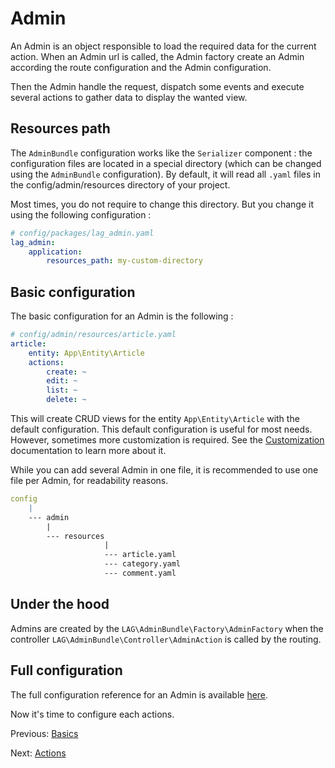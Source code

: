 # Admin
An Admin is an object responsible to load the required data for the current action. When an Admin url is called, the 
Admin factory create an Admin according the route configuration and the Admin configuration.

Then the Admin handle the request, dispatch some events and execute several actions to gather data to display the wanted
view.

## Resources path
The `AdminBundle` configuration works like the `Serializer` component : the configuration files are located in a special
directory (which can be changed using the `AdminBundle` configuration). By default, it will read all `.yaml` files in 
the config/admin/resources directory of your project. 

Most times, you do not require to change this directory. But you change it using the following configuration :

```yaml
# config/packages/lag_admin.yaml
lag_admin:
    application:
        resources_path: my-custom-directory
```

## Basic configuration
The basic configuration for an Admin is the following :

```yaml
# config/admin/resources/article.yaml
article:
    entity: App\Entity\Article 
    actions:
        create: ~
        edit: ~
        list: ~
        delete: ~
```

This will create CRUD views for the entity `App\Entity\Article` with the default configuration. This default 
configuration is useful for most needs. However, sometimes more customization is required. See the 
[Customization](https://github.com/larriereguichet/AdminBundle/tree/master/etc/docs/customization/index.md) 
documentation to learn more about it. 

While you can add several Admin in one file, it is recommended to use one file per Admin, for readability reasons.

```yaml
config
    |
    --- admin
        |
        --- resources
                     |
                     --- article.yaml       
                     --- category.yaml
                     --- comment.yaml
```

## Under the hood
Admins are created by the `LAG\AdminBundle\Factory\AdminFactory` when the controller 
`LAG\AdminBundle\Controller\AdminAction` is called by the routing.

## Full configuration
The full configuration reference for an Admin is available 
[here](https://github.com/larriereguichet/AdminBundle/tree/master/etc/docs/reference/admin-reference.md).

Now it's time to configure each actions.

Previous: [Basics](https://github.com/larriereguichet/AdminBundle/tree/master/etc/docs/how-to-use/basics.md)

Next: [Actions](https://github.com/larriereguichet/AdminBundle/tree/master/etc/docs/how-to-use/action.md)
